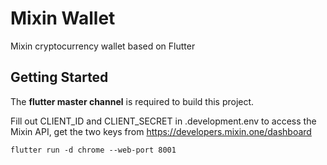 # Mixin Wallet

Mixin cryptocurrency wallet based on Flutter

## Getting Started

The **flutter master channel** is required to build this project.

Fill out CLIENT_ID and CLIENT_SECRET in .development.env to access the Mixin API, get the two keys from https://developers.mixin.one/dashboard

`flutter run -d chrome --web-port 8001`
